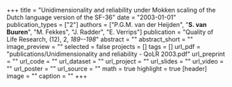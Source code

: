 +++
title = "Unidimensionality and reliability under Mokken scaling of the Dutch language version of the SF-36"
date = "2003-01-01"
publication_types = ["2"]
authors = ["P.G.M. van der Heijden", "**S. van Buuren**", "M. Fekkes", "J. Radder", "E. Verrips"]
publication = "Quality of Life Research, (12), 2, _189--198_"
abstract = ""
abstract_short = ""
image_preview = ""
selected = false
projects = []
tags = []
url_pdf = "publications/Unidimensionality and reliability - QoLR 2003.pdf"
url_preprint = ""
url_code = ""
url_dataset = ""
url_project = ""
url_slides = ""
url_video = ""
url_poster = ""
url_source = ""
math = true
highlight = true
[header]
image = ""
caption = ""
+++
